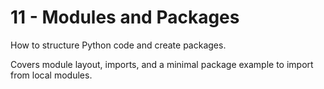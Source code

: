 # 11 - Modules and Packages

How to structure Python code and create packages.

Covers module layout, imports, and a minimal package example to import from local modules.
